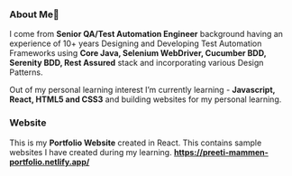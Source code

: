 ### About Me👋

I come from **Senior QA/Test Automation Engineer** background having an experience of 10+ years Designing and Developing Test Automation Frameworks using **Core Java, Selenium WebDriver, Cucumber BDD, Serenity BDD, Rest Assured** stack and incorporating various Design Patterns. 

Out of my personal learning interest I’m currently learning - **Javascript, React, HTML5 and CSS3** and building websites for my personal learning. 

### Website 
This is my **Portfolio Website** created in React. This contains sample websites I have created during my learning.
**https://preeti-mammen-portfolio.netlify.app/**
<!--
**preeti-mammen/preeti-mammen** is a ✨ _special_ ✨ repository because its `README.md` (this file) appears on your GitHub profile.

Here are some ideas to get you started:

- 🔭 I’m currently working on ...
- 🌱 I’m currently learning ...
- 👯 I’m looking to collaborate on ...
- 🤔 I’m looking for help with ...
- 💬 Ask me about ...
- 📫 How to reach me: ...
- 😄 Pronouns: ...
- ⚡ Fun fact: ...
-->
